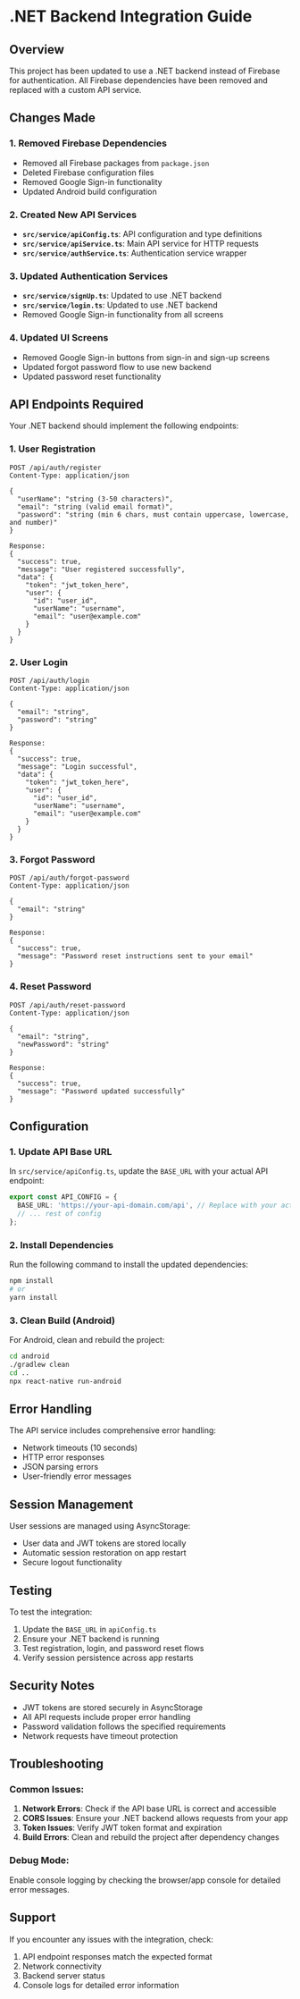 # .NET Backend Integration Guide

## Overview

This project has been updated to use a .NET backend instead of Firebase for authentication. All Firebase dependencies have been removed and replaced with a custom API service.

## Changes Made

### 1. Removed Firebase Dependencies

- Removed all Firebase packages from `package.json`
- Deleted Firebase configuration files
- Removed Google Sign-in functionality
- Updated Android build configuration

### 2. Created New API Services

- **`src/service/apiConfig.ts`**: API configuration and type definitions
- **`src/service/apiService.ts`**: Main API service for HTTP requests
- **`src/service/authService.ts`**: Authentication service wrapper

### 3. Updated Authentication Services

- **`src/service/signUp.ts`**: Updated to use .NET backend
- **`src/service/login.ts`**: Updated to use .NET backend
- Removed Google Sign-in functionality from all screens

### 4. Updated UI Screens

- Removed Google Sign-in buttons from sign-in and sign-up screens
- Updated forgot password flow to use new backend
- Updated password reset functionality

## API Endpoints Required

Your .NET backend should implement the following endpoints:

### 1. User Registration

```
POST /api/auth/register
Content-Type: application/json

{
  "userName": "string (3-50 characters)",
  "email": "string (valid email format)",
  "password": "string (min 6 chars, must contain uppercase, lowercase, and number)"
}

Response:
{
  "success": true,
  "message": "User registered successfully",
  "data": {
    "token": "jwt_token_here",
    "user": {
      "id": "user_id",
      "userName": "username",
      "email": "user@example.com"
    }
  }
}
```

### 2. User Login

```
POST /api/auth/login
Content-Type: application/json

{
  "email": "string",
  "password": "string"
}

Response:
{
  "success": true,
  "message": "Login successful",
  "data": {
    "token": "jwt_token_here",
    "user": {
      "id": "user_id",
      "userName": "username",
      "email": "user@example.com"
    }
  }
}
```

### 3. Forgot Password

```
POST /api/auth/forgot-password
Content-Type: application/json

{
  "email": "string"
}

Response:
{
  "success": true,
  "message": "Password reset instructions sent to your email"
}
```

### 4. Reset Password

```
POST /api/auth/reset-password
Content-Type: application/json

{
  "email": "string",
  "newPassword": "string"
}

Response:
{
  "success": true,
  "message": "Password updated successfully"
}
```

## Configuration

### 1. Update API Base URL

In `src/service/apiConfig.ts`, update the `BASE_URL` with your actual API endpoint:

```typescript
export const API_CONFIG = {
  BASE_URL: 'https://your-api-domain.com/api', // Replace with your actual API URL
  // ... rest of config
};
```

### 2. Install Dependencies

Run the following command to install the updated dependencies:

```bash
npm install
# or
yarn install
```

### 3. Clean Build (Android)

For Android, clean and rebuild the project:

```bash
cd android
./gradlew clean
cd ..
npx react-native run-android
```

## Error Handling

The API service includes comprehensive error handling:

- Network timeouts (10 seconds)
- HTTP error responses
- JSON parsing errors
- User-friendly error messages

## Session Management

User sessions are managed using AsyncStorage:

- User data and JWT tokens are stored locally
- Automatic session restoration on app restart
- Secure logout functionality

## Testing

To test the integration:

1. Update the `BASE_URL` in `apiConfig.ts`
2. Ensure your .NET backend is running
3. Test registration, login, and password reset flows
4. Verify session persistence across app restarts

## Security Notes

- JWT tokens are stored securely in AsyncStorage
- All API requests include proper error handling
- Password validation follows the specified requirements
- Network requests have timeout protection

## Troubleshooting

### Common Issues:

1. **Network Errors**: Check if the API base URL is correct and accessible
2. **CORS Issues**: Ensure your .NET backend allows requests from your app
3. **Token Issues**: Verify JWT token format and expiration
4. **Build Errors**: Clean and rebuild the project after dependency changes

### Debug Mode:

Enable console logging by checking the browser/app console for detailed error messages.

## Support

If you encounter any issues with the integration, check:

1. API endpoint responses match the expected format
2. Network connectivity
3. Backend server status
4. Console logs for detailed error information
